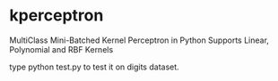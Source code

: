 # kperceptron
MultiClass Mini-Batched Kernel Perceptron in Python
Supports Linear, Polynomial and RBF Kernels

type python test.py to test it on digits dataset.
